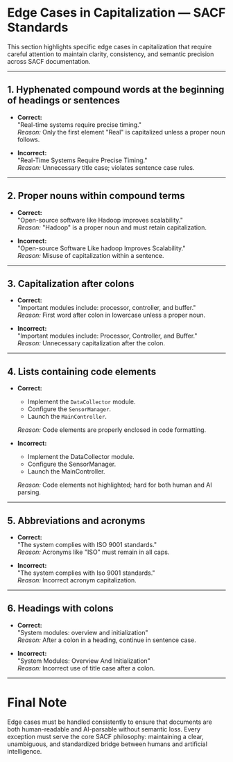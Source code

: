 # Edge Cases in Capitalization — SACF Standards

This section highlights specific edge cases in capitalization that require careful attention to maintain clarity, consistency, and semantic precision across SACF documentation.

---

## 1. Hyphenated compound words at the beginning of headings or sentences

- **Correct:**  
  "Real-time systems require precise timing."  
  _Reason:_ Only the first element \"Real\" is capitalized unless a proper noun follows.

- **Incorrect:**  
  "Real-Time Systems Require Precise Timing."  
  _Reason:_ Unnecessary title case; violates sentence case rules.

---

## 2. Proper nouns within compound terms

- **Correct:**  
  "Open-source software like Hadoop improves scalability."  
  _Reason:_ \"Hadoop\" is a proper noun and must retain capitalization.

- **Incorrect:**  
  "Open-source Software Like hadoop Improves Scalability."  
  _Reason:_ Misuse of capitalization within a sentence.

---

## 3. Capitalization after colons

- **Correct:**  
  "Important modules include: processor, controller, and buffer."  
  _Reason:_ First word after colon in lowercase unless a proper noun.

- **Incorrect:**  
  "Important modules include: Processor, Controller, and Buffer."  
  _Reason:_ Unnecessary capitalization after the colon.

---

## 4. Lists containing code elements

- **Correct:**  
  - Implement the `DataCollector` module.  
  - Configure the `SensorManager`.  
  - Launch the `MainController`.

  _Reason:_ Code elements are properly enclosed in code formatting.

- **Incorrect:**  
  - Implement the DataCollector module.  
  - Configure the SensorManager.  
  - Launch the MainController.

  _Reason:_ Code elements not highlighted; hard for both human and AI parsing.

---

## 5. Abbreviations and acronyms

- **Correct:**  
  "The system complies with ISO 9001 standards."  
  _Reason:_ Acronyms like \"ISO\" must remain in all caps.

- **Incorrect:**  
  "The system complies with Iso 9001 standards."  
  _Reason:_ Incorrect acronym capitalization.

---

## 6. Headings with colons

- **Correct:**  
  "System modules: overview and initialization"  
  _Reason:_ After a colon in a heading, continue in sentence case.

- **Incorrect:**  
  "System Modules: Overview And Initialization"  
  _Reason:_ Incorrect use of title case after a colon.

---

# Final Note

Edge cases must be handled consistently to ensure that documents are both human-readable and AI-parsable without semantic loss. Every exception must serve the core SACF philosophy: maintaining a clear, unambiguous, and standardized bridge between humans and artificial intelligence.

